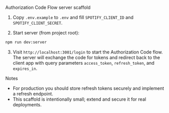 Authorization Code Flow server scaffold

1. Copy `.env.example` to `.env` and fill `SPOTIFY_CLIENT_ID` and `SPOTIFY_CLIENT_SECRET`.

2. Start server (from project root):

```bash
npm run dev:server
```

3. Visit `http://localhost:3001/login` to start the Authorization Code flow. The server will exchange the code for tokens and redirect back to the client app with query parameters `access_token`, `refresh_token`, and `expires_in`.

Notes
- For production you should store refresh tokens securely and implement a refresh endpoint.
- This scaffold is intentionally small; extend and secure it for real deployments.
